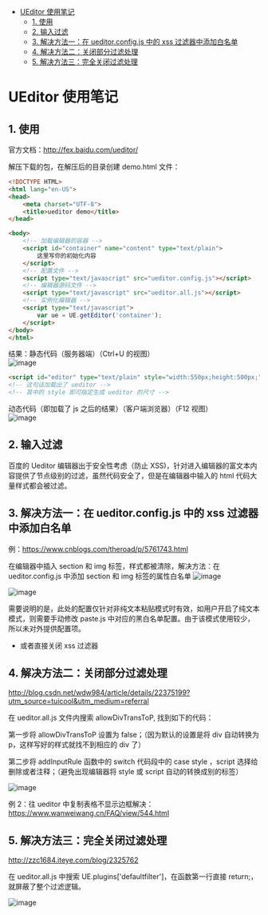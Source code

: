 - [UEditor 使用笔记](#ueditor-%E4%BD%BF%E7%94%A8%E7%AC%94%E8%AE%B0)
    - [1. 使用](#1-%E4%BD%BF%E7%94%A8)
    - [2. 输入过滤](#2-%E8%BE%93%E5%85%A5%E8%BF%87%E6%BB%A4)
    - [3. 解决方法一：在 ueditor.config.js 中的 xss 过滤器中添加白名单](#3-%E8%A7%A3%E5%86%B3%E6%96%B9%E6%B3%95%E4%B8%80%EF%BC%9A%E5%9C%A8-ueditorconfigjs-%E4%B8%AD%E7%9A%84-xss-%E8%BF%87%E6%BB%A4%E5%99%A8%E4%B8%AD%E6%B7%BB%E5%8A%A0%E7%99%BD%E5%90%8D%E5%8D%95)
    - [4. 解决方法二：关闭部分过滤处理](#4-%E8%A7%A3%E5%86%B3%E6%96%B9%E6%B3%95%E4%BA%8C%EF%BC%9A%E5%85%B3%E9%97%AD%E9%83%A8%E5%88%86%E8%BF%87%E6%BB%A4%E5%A4%84%E7%90%86)
    - [5. 解决方法三：完全关闭过滤处理](#5-%E8%A7%A3%E5%86%B3%E6%96%B9%E6%B3%95%E4%B8%89%EF%BC%9A%E5%AE%8C%E5%85%A8%E5%85%B3%E9%97%AD%E8%BF%87%E6%BB%A4%E5%A4%84%E7%90%86)

# UEditor 使用笔记

## 1. 使用

官方文档：http://fex.baidu.com/ueditor/ 

解压下载的包，在解压后的目录创建 demo.html 文件：
```html
<!DOCTYPE HTML>
<html lang="en-US">
<head>
    <meta charset="UTF-8">
    <title>ueditor demo</title>
</head>

<body>
    <!-- 加载编辑器的容器 -->
    <script id="container" name="content" type="text/plain">
        这里写你的初始化内容
    </script>
    <!-- 配置文件 -->
    <script type="text/javascript" src="ueditor.config.js"></script>
    <!-- 编辑器源码文件 -->
    <script type="text/javascript" src="ueditor.all.js"></script>
    <!-- 实例化编辑器 -->
    <script type="text/javascript">
        var ue = UE.getEditor('container');
    </script>
</body>
</html>
```

结果：静态代码（服务器端）（Ctrl+U 的视图）   
![image](http://otaivnlxc.bkt.clouddn.com/jpg/2017/10/25/6f012b5f5ef230789200fce6596e67ef.jpg)

```html
<script id="editor" type="text/plain" style="width:550px;height:500px;"></script>
<!-- 这句话加载出了 ueditor -->
<!-- 其中的 style 即可指定生成 ueditor 的尺寸 -->
```

动态代码（即加载了 js 之后的结果）（客户端浏览器）（F12 视图）    
![image](http://otaivnlxc.bkt.clouddn.com/jpg/2017/10/25/2207dc1160c7a6d3c6d6927d8521f50c.jpg)

## 2. 输入过滤

百度的 Ueditor 编辑器出于安全性考虑（防止 XSS)，针对进入编辑器的富文本内容提供了节点级别的过滤，虽然代码安全了，但是在编辑器中输入的 html 代码大量样式都会被过滤。

## 3. 解决方法一：在 ueditor.config.js 中的 xss 过滤器中添加白名单

例：https://www.cnblogs.com/theroad/p/5761743.html 

在编辑器中插入 section 和 img 标签，样式都被清除，解决方法：在 ueditor.config.js 中添加 section 和 img 标签的属性白名单
![image](http://otaivnlxc.bkt.clouddn.com/jpg/2017/10/25/c69d7f82f5bba73826e20227cda5c6d8.jpg)

![image](http://otaivnlxc.bkt.clouddn.com/jpg/2017/10/25/5c6e6f68af6f19e1c787165e734c31e9.jpg)

需要说明的是，此处的配置仅针对非纯文本粘贴模式时有效，如用户开启了纯文本模式，则需要手动修改 paste.js 中对应的黑白名单配置。由于该模式使用较少，所以未对外提供配置项。

- 或者直接关闭 xss 过滤器

## 4. 解决方法二：关闭部分过滤处理

http://blog.csdn.net/wdw984/article/details/22375199?utm_source=tuicool&utm_medium=referral 

在 ueditor.all.js 文件内搜索 allowDivTransToP, 找到如下的代码：

第一步将 allowDivTransToP 设置为 false；（因为默认的设置是将 div 自动转换为 p，这样写好的样式就找不到相应的 div 了）

第二步将 addInputRule 函数中的 switch 代码段中的 case style ，script 选择给删除或者注释；（避免出现编辑器将 style 或 script 自动的转换成别的标签）

![image](http://otaivnlxc.bkt.clouddn.com/jpg/2017/10/25/7f1d36b05feb466d99590e02be589a7a.jpg)

例 2：往 ueditor 中复制表格不显示边框解决：https://www.wanweiwang.cn/FAQ/view/544.html 

## 5. 解决方法三：完全关闭过滤处理

http://zzc1684.iteye.com/blog/2325762 

在 ueditor.all.js 中搜索 UE.plugins['defaultfilter']，在函数第一行直接 return;，就屏蔽了整个过滤逻辑。

![image](http://otaivnlxc.bkt.clouddn.com/jpg/2017/10/25/88260f2885c6d25cc4165926dcb6d5cc.jpg)
